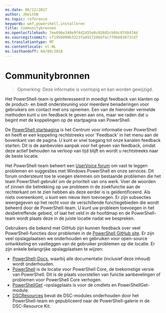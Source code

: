 ```yaml
---
ms.date: 06/12/2017
author: JKeithB
ms.topic: reference
keywords: wmf,powershell,installeren
title: Communitybronnen
ms.openlocfilehash: 7ee696e348e9f4d2455e0c02685cb60c97d8474d
ms.sourcegitcommit: cf195b090b3223fa4917206dfec7f0b603873cdf
ms.translationtype: MT
ms.contentlocale: nl-NL
ms.lasthandoff: 04/09/2018
---
```

# <a name="community-resources"></a>Communitybronnen #
> Opmerking: Deze informatie is voorlopig en kan worden gewijzigd.

Het PowerShell-team is geïnteresseerd in moedigt feedback van klanten op de product- en biedt ondersteuning voor meerdere benaderingen voor gebruikers om contact met ons opnemen.
Een van de hieronder vermelde methoden kunt u om feedback te geven aan ons, maar we raden dat u begint met de koppelingen op de startpagina van PowerShell.

De [PowerShell startpagina](https://microsoft.com/powershell) is het Centrum voor informatie over PowerShell en heeft er een koppeling rechtstreeks voor 'Feedback' in het menu aan de bovenkant van de pagina.
U kunt er snel toegang tot onze kanalen feedback starten.
Dit is de aanbevolen aanpak voor het geven van feedback, omdat deze actief behouden na verloop van tijd blijft en wordt u rechtstreeks naar de beste locatie.

Het PowerShell-team beheert een [UserVoice forum](https://windowsserver.uservoice.com/forums/301869-powershell/) om vast te leggen problemen en suggesties met Windows PowerShell en onze services.
Dit forum ondersteunt toe te voegen stemmen om bestaande problemen die het team PowerShell gebruikt om de prioriteit van ons werk.
Voer de woorden of zinnen die betrekking op uw probleem in de zoekfunctie aan de rechterkant om te zien hebben als deze eerder is is geïdentificeerd.
Als niets overeenkomt, u kunt een nieuw item toevoegen.
Er zijn subsecties weergegeven op het recht voor de verschillende functiegebieden die wordt beheerd door de PowerShell-team.
U kunt uw probleem toevoegen in het desbetreffende gebied, of laat het veld in de hoofdmap en de PowerShell-team wordt plaats deze in de juiste locatie nadat we bespreken.

Gebruikers die bekend met GitHub zijn kunnen feedback over veel PowerShell-functies door problemen in de [PowerShell GitHub site](https://github.com/powershell).
Er zijn veel opslagplaatsen we onderhouden en gebruiken voor open-source ontwikkeling en vastleggen van de gebruiker problemen op die locatie.
Er zijn enkele belangrijke opslagplaatsen te wijzen:

* [PowerShell-Docs](https://github.com/PowerShell/powershell-docs), waarbij alle documentatie (inclusief deze inhoud) wordt onderhouden.
* [PowerShell](https://github.com/PowerShell/powershell) is de locatie voor PowerShell Core, de toekomstige versie van PowerShell.
Dit is de plaats voorstellen van functie aanbevelingen of problemen voor PowerShell Core verhogen.
* [PowerShellGet](https://github.com/PowerShell/powershellget) -opslagplaats is voor de cmdlets en PowerShellGet-module.
* [DSCResources](https://github.com/PowerShell/DscResources) bevat de DSC-modules onderhouden door het PowerShell-team en gepubliceerd naar de PowerShell-galerie in de DSC-Resource Kit.